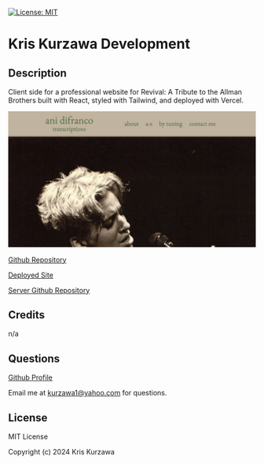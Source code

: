 [![License: MIT](https://img.shields.io/badge/License-MIT-yellow.svg)](https://opensource.org/licenses/MIT)
# Kris Kurzawa Development

## Description
Client side for a professional website for Revival: A Tribute to the Allman Brothers built with React, styled with Tailwind, and deployed with Vercel.

![screenshot](https://github.com/KKurzawa/Ani-Difranco-Transcriptions/blob/main/public/AniScreenshot.png)

[Github Repository](https://github.com/KKurzawa/Ani-Difranco-Transcriptions)

[Deployed Site](https://anidifrancotranscriptions.vercel.app/)

[Server Github Repository](https://github.com/KKurzawa/Revival-Site-Server)

## Credits

n/a

## Questions

[Github Profile](https://github.com/KKurzawa)

Email me at kurzawa1@yahoo.com for questions.

## License

MIT License

Copyright (c) 2024 Kris Kurzawa
